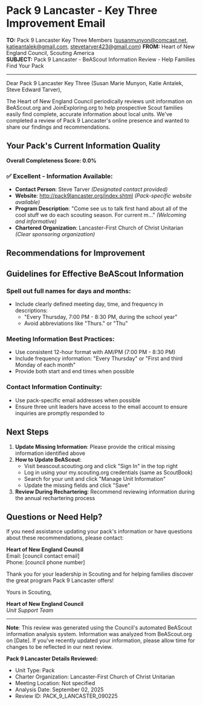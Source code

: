 # Pack 9 Lancaster - Key Three Improvement Email

**TO:** Pack 9 Lancaster Key Three Members (susanmunyon@comcast.net, katieantalek@gmail.com, stevetarver423@gmail.com)
**FROM:** Heart of New England Council, Scouting America  
**SUBJECT:** Pack 9 Lancaster - BeAScout Information Review - Help Families Find Your Pack  

---

Dear Pack 9 Lancaster Key Three (Susan Marie Munyon, Katie  Antalek, Steve Edward Tarver),

The Heart of New England Council periodically reviews unit information on BeAScout.org and JoinExploring.org to help prospective Scout families easily find complete, accurate information about local units. We've completed a review of Pack 9 Lancaster's online presence and wanted to share our findings and recommendations.

## Your Pack's Current Information Quality

**Overall Completeness Score: 0.0%**



### ✅ **Excellent - Information Available:**
- **Contact Person**: Steve Tarver *(Designated contact provided)*
- **Website**: http://pack9lancaster.org/index.shtml *(Pack-specific website available)*
- **Program Description**: "Come see us to talk first hand about all of the cool stuff we do each scouting season. For current m..." *(Welcoming and informative)*
- **Chartered Organization**: Lancaster-First Church of Christ Unitarian *(Clear sponsoring organization)*

## Recommendations for Improvement



## Guidelines for Effective BeAScout Information

### **Spell out full names for days and months:**
- Include clearly defined meeting day, time, and frequency in descriptions:
  - "Every Thursday, 7:00 PM - 8:30 PM, during the school year"
  - Avoid abbreviations like "Thurs." or "Thu"

### **Meeting Information Best Practices:**
- Use consistent 12-hour format with AM/PM (7:00 PM - 8:30 PM)
- Include frequency information: "Every Thursday" or "First and third Monday of each month"
- Provide both start and end times when possible

### **Contact Information Continuity:**
- Use pack-specific email addresses when possible
- Ensure three unit leaders have access to the email account to ensure inquiries are promptly responded to

## Next Steps

1. **Update Missing Information**: Please provide the critical missing information identified above
2. **How to Update BeAScout**: 
   - Visit beascout.scouting.org and click "Sign In" in the top right
   - Log in using your my.scouting.org credentials (same as ScoutBook)
   - Search for your unit and click "Manage Unit Information"
   - Update the missing fields and click "Save"
3. **Review During Rechartering**: Recommend reviewing information during the annual rechartering process

## Questions or Need Help?

If you need assistance updating your pack's information or have questions about these recommendations, please contact:

**Heart of New England Council**  
Email: [council contact email]  
Phone: [council phone number]

Thank you for your leadership in Scouting and for helping families discover the great program Pack 9 Lancaster offers!

Yours in Scouting,

**Heart of New England Council**  
*Unit Support Team*

---

**Note**: This review was generated using the Council's automated BeAScout information analysis system. Information was analyzed from BeAScout.org on [Date]. If you've recently updated your information, please allow time for changes to be reflected in our next review.

**Pack 9 Lancaster Details Reviewed:**
- Unit Type: Pack
- Charter Organization: Lancaster-First Church of Christ Unitarian  
- Meeting Location: Not specified
- Analysis Date: September 02, 2025
- Review ID: PACK_9_LANCASTER_090225